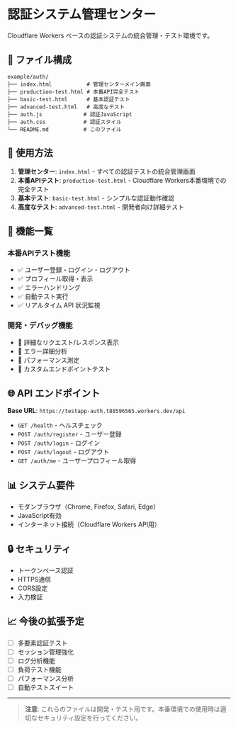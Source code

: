 # 認証システム管理センター

Cloudflare Workers ベースの認証システムの統合管理・テスト環境です。

## 📁 ファイル構成

```
example/auth/
├── index.html           # 管理センターメイン画面
├── production-test.html # 本番API完全テスト
├── basic-test.html      # 基本認証テスト
├── advanced-test.html   # 高度なテスト
├── auth.js             # 認証JavaScript
├── auth.css            # 認証スタイル
└── README.md           # このファイル
```

## 🚀 使用方法

1. **管理センター**: `index.html` - すべての認証テストの統合管理画面
2. **本番APIテスト**: `production-test.html` - Cloudflare Workers本番環境での完全テスト
3. **基本テスト**: `basic-test.html` - シンプルな認証動作確認
4. **高度なテスト**: `advanced-test.html` - 開発者向け詳細テスト

## 🔧 機能一覧

### 本番APIテスト機能
- ✅ ユーザー登録・ログイン・ログアウト
- ✅ プロフィール取得・表示
- ✅ エラーハンドリング
- ✅ 自動テスト実行
- ✅ リアルタイム API 状況監視

### 開発・デバッグ機能
- 🔧 詳細なリクエスト/レスポンス表示
- 🔧 エラー詳細分析
- 🔧 パフォーマンス測定
- 🔧 カスタムエンドポイントテスト

## 🌐 API エンドポイント

**Base URL**: `https://testapp-auth.t88596565.workers.dev/api`

- `GET /health` - ヘルスチェック
- `POST /auth/register` - ユーザー登録
- `POST /auth/login` - ログイン
- `POST /auth/logout` - ログアウト
- `GET /auth/me` - ユーザープロフィール取得

## 📊 システム要件

- モダンブラウザ（Chrome, Firefox, Safari, Edge）
- JavaScript有効
- インターネット接続（Cloudflare Workers API用）

## 🔒 セキュリティ

- トークンベース認証
- HTTPS通信
- CORS設定
- 入力検証

## 📈 今後の拡張予定

- [ ] 多要素認証テスト
- [ ] セッション管理強化
- [ ] ログ分析機能
- [ ] 負荷テスト機能
- [ ] パフォーマンス分析
- [ ] 自動テストスイート

---

> **注意**: これらのファイルは開発・テスト用です。本番環境での使用時は適切なセキュリティ設定を行ってください。